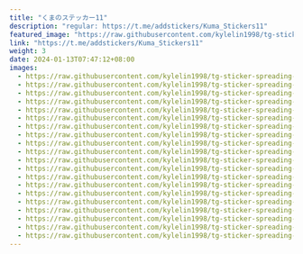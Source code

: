 ```yaml
---
title: "くまのステッカー11"
description: "regular: https://t.me/addstickers/Kuma_Stickers11"
featured_image: "https://raw.githubusercontent.com/kylelin1998/tg-sticker-spreading-worldwide-images/main/img/28764de5-c50f-401b-b664-7c065364a2aa.jpg"
link: "https://t.me/addstickers/Kuma_Stickers11"
weight: 3
date: 2024-01-13T07:47:12+08:00
images:
  - https://raw.githubusercontent.com/kylelin1998/tg-sticker-spreading-worldwide-images/main/img/28764de5-c50f-401b-b664-7c065364a2aa.jpg
  - https://raw.githubusercontent.com/kylelin1998/tg-sticker-spreading-worldwide-images/main/img/0fe89d92-4705-4116-9ba9-377d5453cef0.jpg
  - https://raw.githubusercontent.com/kylelin1998/tg-sticker-spreading-worldwide-images/main/img/c462fd98-7ef5-41e3-a560-1caa80914703.jpg
  - https://raw.githubusercontent.com/kylelin1998/tg-sticker-spreading-worldwide-images/main/img/3850d50c-64ca-4f0d-95c6-1d6ab6e402c1.jpg
  - https://raw.githubusercontent.com/kylelin1998/tg-sticker-spreading-worldwide-images/main/img/1e53a2f5-64d7-4550-b216-ba4d4e40068f.jpg
  - https://raw.githubusercontent.com/kylelin1998/tg-sticker-spreading-worldwide-images/main/img/4e9a6d15-4758-4003-bec3-9b1e68a4007e.jpg
  - https://raw.githubusercontent.com/kylelin1998/tg-sticker-spreading-worldwide-images/main/img/b3f4a83f-779d-4bbb-af8f-b3ba84703689.jpg
  - https://raw.githubusercontent.com/kylelin1998/tg-sticker-spreading-worldwide-images/main/img/6479a155-46a5-4be8-97d1-4ff7573bdb5b.jpg
  - https://raw.githubusercontent.com/kylelin1998/tg-sticker-spreading-worldwide-images/main/img/cda6271a-a288-4f72-821f-5b61287cdc58.jpg
  - https://raw.githubusercontent.com/kylelin1998/tg-sticker-spreading-worldwide-images/main/img/98f72f14-2a41-4c68-8df0-05aa2f1070cb.jpg
  - https://raw.githubusercontent.com/kylelin1998/tg-sticker-spreading-worldwide-images/main/img/d048c21a-07c1-422d-8276-5111cf6bcf28.jpg
  - https://raw.githubusercontent.com/kylelin1998/tg-sticker-spreading-worldwide-images/main/img/64f75bb1-06d8-456f-91cb-849961b6ae32.jpg
  - https://raw.githubusercontent.com/kylelin1998/tg-sticker-spreading-worldwide-images/main/img/e368d50a-b532-4a15-9d4e-b61e5850d8dc.jpg
  - https://raw.githubusercontent.com/kylelin1998/tg-sticker-spreading-worldwide-images/main/img/082c20e3-ff0b-4a88-ae63-0ee619e95c92.jpg
  - https://raw.githubusercontent.com/kylelin1998/tg-sticker-spreading-worldwide-images/main/img/fdf9f65b-37f1-4c37-8816-763442e34dc7.jpg
  - https://raw.githubusercontent.com/kylelin1998/tg-sticker-spreading-worldwide-images/main/img/725fc3e1-37f5-4733-8c97-633eb8f24e86.jpg
  - https://raw.githubusercontent.com/kylelin1998/tg-sticker-spreading-worldwide-images/main/img/d71d319d-f36e-4123-a344-1b4f6c4eaa40.jpg
  - https://raw.githubusercontent.com/kylelin1998/tg-sticker-spreading-worldwide-images/main/img/40d0953b-e3b5-47da-885a-f2c24dbc25c5.jpg
  - https://raw.githubusercontent.com/kylelin1998/tg-sticker-spreading-worldwide-images/main/img/462137a9-76a4-42e7-b9b8-541f72983a39.jpg
  - https://raw.githubusercontent.com/kylelin1998/tg-sticker-spreading-worldwide-images/main/img/e320e3fe-e60e-42ff-a65d-f71525006b70.jpg
---
```

